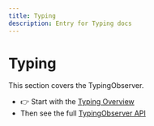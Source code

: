 ```yaml
---
title: Typing
description: Entry for Typing docs
---
```


# Typing

This section covers the TypingObserver.

- 👉 Start with the [Typing Overview](/typing/overview)
- Then see the full [TypingObserver API](/typing/typing-observer)

